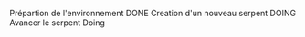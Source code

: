 Prépartion de l'environnement  DONE
Creation d'un nouveau serpent  DOING
Avancer le serpent             Doing
